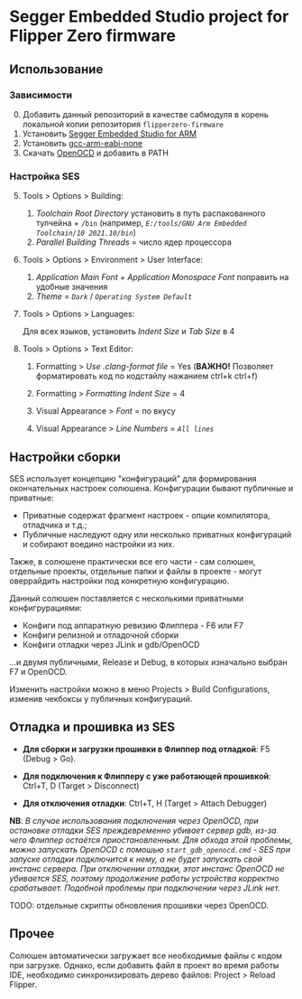 # Segger Embedded Studio project for Flipper Zero firmware

## Использование
### Зависимости

0. Добавить данный репозиторий в качестве сабмодуля в корень локальной копии репозитория `flipperzero-firmware`
1. Установить [Segger Embedded Studio for ARM](https://www.segger.com/downloads/embedded-studio)
2. Установить [gcc-arm-eabi-none](https://developer.arm.com/tools-and-software/open-source-software/developer-tools/gnu-toolchain/gnu-rm/downloads) 
3. Скачать [OpenOCD](https://gnutoolchains.com/arm-eabi/openocd/) и добавить в PATH

### Настройка SES
5. Tools > Options > Building: 
	1. _Toolchain Root Directory_ установить в путь распакованного тулчейна + `/bin` (например, *`E:/tools/GNU Arm Embedded Toolchain/10 2021.10/bin`*)
	2. _Parallel Building Threads_ = число ядер процессора

6. Tools > Options > Environment > User Interface:

	1. _Application Main Font_ + _Application Monospace Font_ поправить на удобные значения
	2. _Theme_ = *`Dark`* / *`Operating System Default`*

7. Tools > Options > Languages:

	Для всех языков, установить _Indent Size_ и _Tab Size_ в 4


8. Tools > Options > Text Editor:

	1. Formatting > _Use .clang-format file_ = Yes (**ВАЖНО!** Позволяет форматировать код по кодстайлу нажанием ctrl+k ctrl+f)

	2. Formatting > _Formatting Indent Size_ = 4

	3. Visual Appearance > _Font_ = по вкусу

	4. Visual Appearance > _Line Numbers_ = *`All lines`*

## Настройки сборки 

SES использует концепцию "конфигураций" для формирования окончательных настроек солюшена. Конфигурации бывают публичные и приватные:
* Приватные содержат фрагмент настроек - опции компилятора, отладчика и т.д.;
* Публичные наследуют одну или несколько приватных конфигураций и собирают воедино настройки из них.

Также, в солюшене практически все его части - сам солюшен, отдельные проекты, отдельные папки и файлы в проекте - могут оверрайдить настройки под конкретную конфигурацию.

Данный солюшен поставляется с несколькими приватными конфигрурациями: 
* Конфиги под аппаратную ревизию Флиппера - F6 или F7
* Конфиги релизной и отладочной сборки
* Конфиги отладки через JLink и gdb/OpenOCD

...и двумя публичными, Release и Debug, в которых изначально выбран F7 и OpenOCD.

Изменить настройки можно в меню Projects > Build Configurations, изменив чекбоксы у публичных конфигураций.

## Отладка и прошивка из SES

* **Для сборки и загрузки прошивки в Флиппер под отладкой**: F5 (Debug > Go). 

* **Для подключения к Флипперу с уже работающей прошивкой**: Ctrl+T, D (Target > Disconnect)

* **Для отключения отладки**: Ctrl+T, H (Target > Attach Debugger)

**NB**: *В случае использования подключения через OpenOCD, при остановке отладки SES преждевременно убивает сервер gdb, из-за чего Флиппер остаётся приостановленным. Для обхода этой проблемы, можно запускать OpenOCD с помошью `start_gdb_openocd.cmd` - SES при запуске отладки подключится к нему, а не будет запускать свой инстанс сервера. При отключении отладки, этот инстанс OpenOCD не убивается SES, поэтому продолжение работы устройства корректно срабатывает. Подобной проблемы при подключении через JLink нет.* 

TODO: отдельные скрипты обновления прошивки через OpenOCD.

## Прочее
Солюшен автоматически загружает все необходимые файлы с кодом при загрузке. Однако, если добавить файл в проект во время работы IDE, необходимо синхронизировать дерево файлов: Project > Reload Flipper.